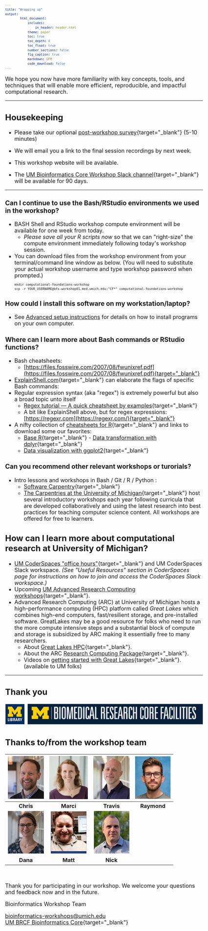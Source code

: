 ```yaml
---
title: "Wrapping up"
output:
        html_document:
            includes:
                in_header: header.html
            theme: paper
            toc: true
            toc_depth: 4
            toc_float: true
            number_sections: false
            fig_caption: true
            markdown: GFM
            code_download: false
---
```


<style type="text/css">

body, td {
   font-size: 18px;
}
code.r{
  font-size: 12px;
}
pre {
  font-size: 12px
}

</style>

We hope you now have more familiarity with key concepts, tools, and techniques
that will enable more efficient, reproducible, and impactful computational research.

---

## Housekeeping

- Please take our optional [post-workshop survey](https://forms.gle/JQg4tn1B4jAVxkz29){target="_blank"} (5-10 minutes) <br />

- We will email you a link to the final session recordings by next week.

- This workshop website will be available.

- The [UM Bioinformatics Core Workshop Slack channel](https://umbioinfcoreworkshops.slack.com){target="_blank"} will be available 
for 90 days.

---

### Can I continue to use the Bash/RStudio environments we used in the workshop?
- BASH Shell and RStudio workshop compute environment will be available for one week from today.
  - _Please save all your R scripts now_ so that we can "right-size" the compute environment immediately following today's workshop session.
- You can download files from the workshop environment from your terminal/command line window as below.
  (You will need to substitute your actual workshop username and type workshop password when prompted.)
  ```
  mkdir computational-foundations-workshop
  scp -r YOUR_USERNAME@bfx-workshop01.med.umich.edu:"CF*" computational-foundations-workshop
  ```
### How could I install this software on my workstation/laptop?
  - See [Advanced setup instructions](workshop_setup/setup_instructions_advanced.html)
    for details on how to install programs on your own computer.

### Where can I learn more about Bash commands or RStudio functions?
- Bash cheatsheets:
  - [https://files.fosswire.com/2007/08/fwunixref.pdf](https://files.fosswire.com/2007/08/fwunixref.pdf){target="_blank"}
- [ExplainShell.com](https://explainshell.com/){target="_blank"} can elaborate the flags of specific Bash commands:
- Regular expression syntax (aka "regex") is extremely powerful but also a broad topic unto itself
  - [Regex tutorial — A quick cheatsheet by examples](https://medium.com/factory-mind/regex-tutorial-a-simple-cheatsheet-by-examples-649dc1c3f285){target="_blank"}
  - A bit like ExplainShell above, but for regex expressions:<br/>
  [https://regexr.com](https://regexr.com/){target="_blank"} 
- A nifty collection of [cheatsheets for R](https://www.rstudio.com/resources/cheatsheets/){target="_blank"} and links to download some our favorites:
  - [Base R](http://github.com/rstudio/cheatsheets/blob/main/base-r.pdf){target="_blank"}   - [Data transformation with dplyr](https://raw.githubusercontent.com/rstudio/cheatsheets/main/data-transformation.pdf){target="_blank"}
  - [Data visualization with ggplot2](https://raw.githubusercontent.com/rstudio/cheatsheets/main/data-visualization.pdf){target="_blank"}

### Can you recommend other relevant workshops or turorials?
- Intro lessons and workshops in Bash / Git / R / Python : 
  - [Software Carpentry](https://software-carpentry.org/lessons/){target="_blank"}
  - [The Carpentries at the University of Michigan](https://umcarpentries.org/){target="_blank"} host several introductory workshops each year following curricula that are developed collaboratively and using the latest research into best practices for teaching computer science content. All workshops are offered for free to learners. 


## How can I learn more about computational research at University of Michigan?
- [UM CoderSpaces "office hours"](https://datascience.isr.umich.edu/events/coderspaces/){target="_blank"} and UM CoderSpaces Slack workspace. _(See "Useful Resources" section in CoderSpaces page for instructions on how to join and access the CoderSpaces Slack workspace.)_
- Upcoming [UM Advanced Research Computing workshops](https://arc.umich.edu/events/){target="_blank"}.
- Advanced Research Computing (ARC) at University of Michigan hosts a
  high-performance computing (HPC) platform called _Great Lakes_ which combines
  high-end computers, fast/resilient storage, and pre-installed software.
  GreatLakes may be a good resource for folks who need to run the more compute
  intensive steps and a substantial block of compute and storage is subsidized
  by ARC making it essentially free to many researchers.
  - About [Great Lakes HPC](https://arc.umich.edu/greatlakes/){target="_blank"}.
  - About the ARC [Research Computing Package](https://arc.umich.edu/umrcp/){target="_blank"}.
  - Videos on [getting started with Great Lakes](https://www.mivideo.it.umich.edu/channel/ARC-TS%2BTraining/181860561/){target="_blank"}. (available to UM folks)

---

## Thank you

![](images/Module00_Introduction/sponsor_logos.png)

## Thanks to/from the workshop team
| ![](images/Module00_Introduction/headshots/headshot_cgates.jpg) | ![](images/Module00_Introduction/headshots/headshot_mbradenb.jpg) | ![](images/Module00_Introduction/headshots/headshot_trsaari.jpg) | ![](images/Module00_Introduction/headshots/headshot_rcavalca.jpg) |
|:-:|:-:|:-:|:-:|
| **Chris** | **Marci** | **Travis** | **Raymond** |
| ![](images/Module00_Introduction/headshots/headshot_damki.jpg) | ![](images/Module00_Introduction/headshots/headshot_mkdohert.jpg) | ![](images/Module00_Introduction/headshots/headshot_ncarruth.jpg) |
| **Dana** | **Matt** | **Nick** |

<br/>

Thank you for participating in our workshop. We welcome your questions and
feedback now and in the future.

Bioinformatics Workshop Team

[bioinformatics-workshops@umich.edu](mailto:bioinformatics-workshops@umich.edu) <br/>
[UM BRCF Bioinformatics Core](https://medresearch.umich.edu/office-research/about-office-research/biomedical-research-core-facilities/bioinformatics-core){target="_blank"}
